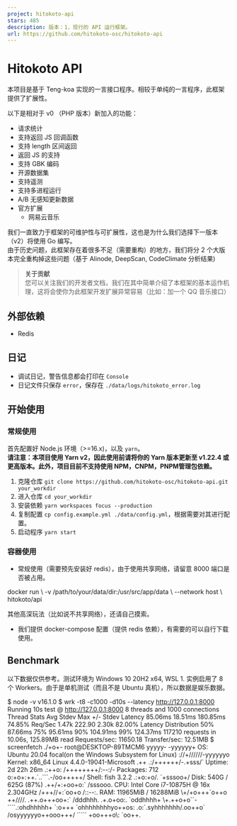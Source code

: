 ```yaml
---
project: hitokoto-api
stars: 485
description: 版本：1，现行的 API 运行框架。
url: https://github.com/hitokoto-osc/hitokoto-api
---
```


Hitokoto API
============

本项目是基于 Teng-koa 实现的一言接口程序。相较于单纯的一言程序，此框架提供了扩展性。

以下是相对于 v0 （PHP 版本）新加入的功能：

-   请求统计
-   支持返回 JS 回调函数
-   支持 length 区间返回
-   返回 JS 的支持
-   支持 GBK 编码
-   开源数据集
-   支持遥测
-   支持多进程运行
-   A/B 无感知更新数据
-   官方扩展
    -   网易云音乐

我们一直致力于框架的可维护性与可扩展性，这也是为什么我们选择下一版本（v2）将使用 Go 编写。  
由于历史问题，此框架存在着很多不足（需要重构）的地方，我们将分 2 个大版本完全重构掉这些问题（基于 Alinode, DeepScan, CodeClimate 分析结果)

> **关于贡献**  
> 您可以关注我们的开发者文档，我们在其中简单介绍了本框架的基本运作机理，这将会使你为此框架开发扩展异常容易（比如：加一个 QQ 音乐接口）

外部依赖
----

-   Redis

日记
--

-   调试日记，警告信息都会打印在 `Console`
-   日记文件只保存 `error`，保存在 `./data/logs/hitokoto_error.log`

开始使用
----

### 常规使用

首先配置好 Node.js 环境（>=16.x)，以及 `yarn`。  
**请注意：本项目使用 Yarn v2，因此使用前请将你的 Yarn 版本更新至 v1.22.4 或更高版本。此外，项目目前不支持使用 NPM，CNPM，PNPM管理包依赖。**

1.  克隆仓库 `git clone https://github.com/hitokoto-osc/hitokoto-api.git your_workdir`
2.  进入仓库 `cd your_workdir`
3.  安装依赖 `yarn workspaces focus --production`
4.  复制配置 `cp config.example.yml ./data/config.yml`，根据需要对其进行配置。
5.  启动程序 `yarn start`

### 容器使用

-   常规使用（需要预先安装好 redis），由于使用共享网络，请留意 8000 端口是否被占用。

docker run \\
-v /path/to/your/data/dir:/usr/src/app/data \\
--network host \\
hitokoto/api

其他高深玩法（比如说不共享网络），还请自己摸索。

-   我们提供 docker-compose 配置（提供 redis 依赖），有需要的可以自行下载使用。

Benchmark
---------

以下数据仅供参考。测试环境为 Windows 10 20H2 x64, WSL 1. 实例启用了 8 个 Workers。由于是单机测试（而且不是 Ubuntu 真机），所以数据是娱乐数据。

$ node -v
v16.1.0
$ wrk -t8 -c1000 -d10s --latency http://127.0.0.1:8000
Running 10s test @ http://127.0.0.1:8000
  8 threads and 1000 connections
  Thread Stats   Avg      Stdev     Max   +/- Stdev
    Latency    85.06ms   18.51ms 180.85ms   74.85%
    Req/Sec     1.47k   222.90     2.30k    82.00%
  Latency Distribution
     50%   87.66ms
     75%   95.61ms
     90%  104.91ms
     99%  124.37ms
  117210 requests in 10.06s, 125.89MB read
Requests/sec:  11650.18
Transfer/sec:     12.51MB
$ screenfetch
                          ./+o+-       root@DESKTOP-89TMCM6
                  yyyyy- -yyyyyy+      OS: Ubuntu 20.04 focal(on the Windows Subsystem for Linux)
               ://+//////-yyyyyyo      Kernel: x86\_64 Linux 4.4.0-19041-Microsoft
           .++ .:/++++++/-.+sss/\`      Uptime: 2d 22h 26m
         .:++o:  /++++++++/:--:/-      Packages: 712
        o:+o+:++.\`..\`\`\`.-/oo+++++/     Shell: fish 3.2.2
       .:+o:+o/.          \`+sssoo+/    Disk: 540G / 625G (87%)
  .++/+:+oo+o:\`             /sssooo.   CPU: Intel Core i7-10875H @ 16x 2.304GHz
 /+++//+:\`oo+o               /::--:.   RAM: 11965MiB / 16288MiB
 \\+/+o+++\`o++o               ++////.
  .++.o+++oo+:\`             /dddhhh.
       .+.o+oo:.          \`oddhhhh+
        \\+.++o+o\`\`\-\`\`\`\`.:ohdhhhhh+
         \`:o+++ \`ohhhhhhhhyo++os:
           .o:\`.syhhhhhhh/.oo++o\`
               /osyyyyyyo++ooo+++/
                   \`\`\`\`\` +oo+++o\\:
                          \`oo++.
